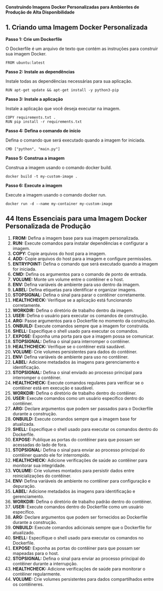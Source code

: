 **Construindo Imagens Docker Personalizadas para Ambientes de Produção de Alta Disponibilidade**

## 1. Criando uma Imagem Docker Personalizada

**Passo 1: Crie um Dockerfile**

O Dockerfile é um arquivo de texto que contém as instruções para construir sua imagem Docker.

```
FROM ubuntu:latest
```

**Passo 2: Instale as dependências**

Instale todas as dependências necessárias para sua aplicação.

```
RUN apt-get update && apt-get install -y python3-pip
```

**Passo 3: Instale a aplicação**

Instale a aplicação que você deseja executar na imagem.

```
COPY requirements.txt .
RUN pip install -r requirements.txt
```

**Passo 4: Defina o comando de início**

Defina o comando que será executado quando a imagem for iniciada.

```
CMD ["python", "main.py"]
```

**Passo 5: Construa a imagem**

Construa a imagem usando o comando docker build.

```
docker build -t my-custom-image .
```

**Passo 6: Execute a imagem**

Execute a imagem usando o comando docker run.

```
docker run -d --name my-container my-custom-image
```

## 44 Itens Essenciais para uma Imagem Docker Personalizada de Produção

1. **FROM:** Defina a imagem base para sua imagem personalizada.
2. **RUN:** Execute comandos para instalar dependências e configurar a imagem.
3. **COPY:** Copie arquivos do host para a imagem.
4. **ADD:** Copie arquivos do host para a imagem e configure permissões.
5. **ENTRYPOINT:** Defina o comando que será executado quando a imagem for iniciada.
6. **CMD:** Defina os argumentos para o comando de ponto de entrada.
7. **VOLUME:** Monte um volume entre o contêiner e o host.
8. **ENV:** Defina variáveis de ambiente para uso dentro da imagem.
9. **LABEL:** Defina etiquetas para identificar e organizar imagens.
10. **STOPSIGNAL:** Defina o sinal para parar o contêiner corretamente.
11. **HEALTHCHECK:** Verifique se a aplicação está funcionando corretamente.
12. **WORKDIR:** Defina o diretório de trabalho dentro da imagem.
13. **USER:** Defina o usuário para executar os comandos de construção.
14. **ARG:** Passe argumentos para o Dockerfile no momento da construção.
15. **ONBUILD:** Execute comandos sempre que a imagem for construída.
16. **SHELL:** Especifique o shell usado para executar os comandos.
17. **EXPOSE:** Exponha uma porta para que a imagem possa se comunicar.
18. **STOPSIGNAL:** Defina o sinal para interromper o contêiner.
19. **HEALTHCHECK:** Verifique se o contêiner está saudável.
20. **VOLUME:** Crie volumes persistentes para dados do contêiner.
21. **ENV:** Defina variáveis ​​de ambiente para uso no contêiner.
22. **LABEL:** Adicione metadados às imagens para gerenciamento e identificação.
23. **STOPSIGNAL:** Defina o sinal enviado ao processo principal para interromper o contêiner.
24. **HEALTHCHECK:** Execute comandos regulares para verificar se o contêiner está em execução e saudável.
25. **WORKDIR:** Defina o diretório de trabalho dentro do contêiner.
26. **USER:** Execute comandos como um usuário específico dentro do contêiner.
27. **ARG:** Declare argumentos que podem ser passados ​​para o Dockerfile durante a construção.
28. **ONBUILD:** Execute comandos sempre que a imagem base for atualizada.
29. **SHELL:** Especifique o shell usado para executar os comandos dentro do Dockerfile.
30. **EXPOSE:** Publique as portas do contêiner para que possam ser acessadas do lado de fora.
31. **STOPSIGNAL:** Defina o sinal para enviar ao processo principal do contêiner quando ele for interrompido.
32. **HEALTHCHECK:** Adicione verificações de saúde ao contêiner para monitorar sua integridade.
33. **VOLUME:** Crie volumes montados para persistir dados entre reinicializações do contêiner.
34. **ENV:** Defina variáveis ​​de ambiente no contêiner para configuração e depuração.
35. **LABEL:** Adicione metadados às imagens para identificação e gerenciamento.
36. **WORKDIR:** Defina o diretório de trabalho padrão dentro do contêiner.
37. **USER:** Execute comandos dentro do Dockerfile como um usuário específico.
38. **ARG:** Declare argumentos que podem ser fornecidos ao Dockerfile durante a construção.
39. **ONBUILD:** Execute comandos adicionais sempre que o Dockerfile for atualizado.
40. **SHELL:** Especifique o shell usado para executar os comandos no Dockerfile.
41. **EXPOSE:** Exponha as portas do contêiner para que possam ser mapeadas para o host.
42. **STOPSIGNAL:** Defina o sinal para enviar ao processo principal do contêiner durante a interrupção.
43. **HEALTHCHECK:** Adicione verificações de saúde para monitorar o contêiner regularmente.
44. **VOLUME:** Crie volumes persistentes para dados compartilhados entre os contêineres.